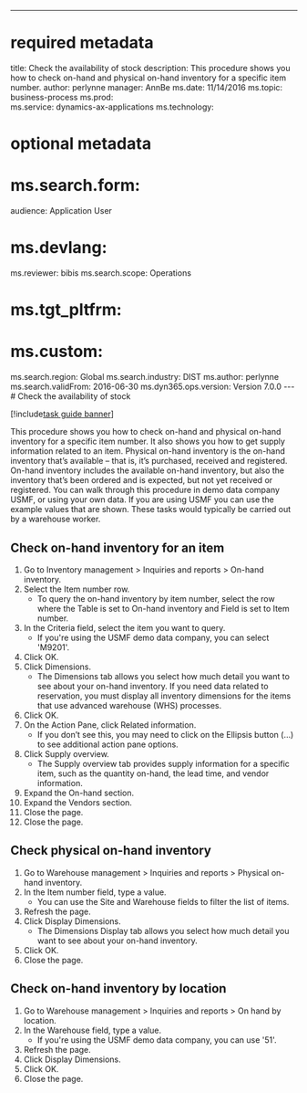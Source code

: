 --- 
# required metadata 
 
title: Check the availability of stock
description: This procedure shows you how to check on-hand and physical on-hand inventory for a specific item number. 
author: perlynne
manager: AnnBe 
ms.date: 11/14/2016
ms.topic: business-process 
ms.prod:  
ms.service: dynamics-ax-applications 
ms.technology:  
 
# optional metadata 
 
# ms.search.form:   
audience: Application User 
# ms.devlang:  
ms.reviewer: bibis
ms.search.scope: Operations 
# ms.tgt_pltfrm:  
# ms.custom:  
ms.search.region: Global
ms.search.industry: DIST
ms.author: perlynne
ms.search.validFrom: 2016-06-30 
ms.dyn365.ops.version: Version 7.0.0 
---# Check the availability of stock

[!include[task guide banner](../../includes/task-guide-banner.md)]

This procedure shows you how to check on-hand and physical on-hand inventory for a specific item number. It also shows you how to get supply information related to an item. Physical on-hand inventory is the on-hand inventory that’s available – that is, it’s purchased, received and registered. On-hand inventory includes the available on-hand inventory, but also the inventory that’s been ordered and is expected, but not yet received or registered. You can walk through this procedure in demo data company USMF, or using your own data. If you are using USMF you can use the example values that are shown. These tasks would typically be carried out by a warehouse worker.


## Check on-hand inventory for an item
1. Go to Inventory management > Inquiries and reports > On-hand inventory.
2. Select the Item number row.
    * To query the on-hand inventory by item number, select the row where the Table is set to On-hand inventory and Field is set to Item number.  
3. In the Criteria field, select the item you want to query.
    * If you're using the USMF demo data company, you can select 'M9201'.  
4. Click OK.
5. Click Dimensions.
    * The Dimensions tab allows you select how much detail you want to see about your on-hand inventory. If you need data related to reservation, you must display all inventory dimensions for the items that use advanced warehouse (WHS) processes.  
6. Click OK.
7. On the Action Pane, click Related information.
    * If you don’t see this, you may need to click on the Ellipsis button (…) to see additional action pane options.  
8. Click Supply overview.
    * The Supply overview tab provides supply information for a specific item, such as the quantity on-hand, the lead time, and vendor information.  
9. Expand the On-hand section.
10. Expand the Vendors section.
11. Close the page.
12. Close the page.

## Check physical on-hand inventory
1. Go to Warehouse management > Inquiries and reports > Physical on-hand inventory.
2. In the Item number field, type a value.
    * You can use the Site and Warehouse fields to filter the list of items.  
3. Refresh the page.
4. Click Display Dimensions.
    * The Dimensions Display tab allows you select how much detail you want to see about your on-hand inventory.  
5. Click OK.
6. Close the page.

## Check on-hand inventory by location
1. Go to Warehouse management > Inquiries and reports > On hand by location.
2. In the Warehouse field, type a value.
    * If you're using the USMF demo data company, you can use '51'.  
3. Refresh the page.
4. Click Display Dimensions.
5. Click OK.
6. Close the page.

